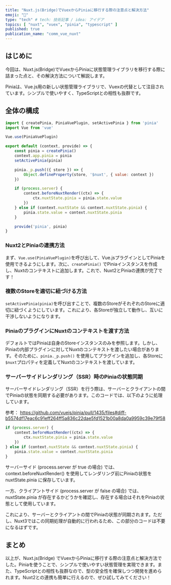```yaml
---
title: "Nuxt.js(Bridge)でVuexからPiniaに移行する際の注意点と解決方法"
emoji: "🎃"
type: "tech" # tech: 技術記事 / idea: アイデア
topics: [ "nuxt", "vuex", "pinia", "typescript" ]
published: true
publication_name: "comm_vue_nuxt"
---
```


## はじめに

今回は、Nuxt.js(Bridge)でVuexからPiniaに状態管理ライブラリを移行する際に詰まった点と、その解決方法について解説します。

Piniaは、Vue.js用の新しい状態管理ライブラリで、Vuexの代替として注目されています。シンプルで使いやすく、TypeScriptとの相性も抜群です。

## 全体の構成

```js
import { createPinia, PiniaVuePlugin, setActivePinia } from 'pinia'
import Vue from 'vue'

Vue.use(PiniaVuePlugin)

export default (context, provide) => {
    const pinia = createPinia()
    context.app.pinia = pinia
    setActivePinia(pinia)

    pinia._p.push(({ store }) => {
        Object.defineProperty(store, '$nuxt', { value: context })
    })

    if (process.server) {
        context.beforeNuxtRender((ctx) => {
            ctx.nuxtState.pinia = pinia.state.value
        })
    } else if (context.nuxtState && context.nuxtState.pinia) {
        pinia.state.value = context.nuxtState.pinia
    }

    provide('pinia', pinia)
}
```

### Nuxt2とPiniaの連携方法

まず、`Vue.use(PiniaVuePlugin)`を呼び出して、Vue.jsプラグインとしてPiniaを使用できるようにします。次に、`createPinia()`
でPiniaインスタンスを作成し、Nuxtのコンテキストに追加します。これで、Nuxt2とPiniaの連携が完了です！

### 複数のStoreを適切に紐づける方法

`setActivePinia(pinia)`を呼び出すことで、複数のStoreがそれぞれのStoreに適切に紐づくようにしています。これにより、各Storeが独立して動作し、互いに干渉しないようになります。

### PiniaのプラグインにNuxtのコンテキストを渡す方法

デフォルトではPiniaは自身のStoreインスタンスのみを参照します。しかし、Piniaの内部プラグインに対してNuxtのコンテキストを渡したい場合があります。そのために、`pinia._p.push()`
を使用してプラグインを追加し、各Storeに`$nuxt`プロパティを定義してNuxtのコンテキストを渡しています。

### サーバーサイドレンダリング（SSR）時のPiniaの状態同期

サーバーサイドレンダリング（SSR）を行う際は、サーバーとクライアントの間でPiniaの状態を同期する必要があります。このコードでは、以下のように処理しています。

参考： https://github.com/vuejs/pinia/pull/1435/files#diff-b5574df17eac6c91eff264ff5a836c22dae5fd1521b00a8da0a9959c39e79f58

```js
if (process.server) {
    context.beforeNuxtRender((ctx) => {
        ctx.nuxtState.pinia = pinia.state.value
    })
} else if (context.nuxtState && context.nuxtState.pinia) {
    pinia.state.value = context.nuxtState.pinia
}
```

サーバーサイド (process.server が true の場合) では、context.beforeNuxtRender() を使用してレンダリング前にPiniaの状態を
nuxtState.pinia に保存しています。

一方、クライアントサイド (process.server が false の場合) では、nuxtState.pinia
が存在するかどうかを確認し、存在する場合はそれをPiniaの状態として使用しています。

これにより、サーバーとクライアントの間でPiniaの状態が同期されます。ただし、Nuxt3ではこの同期処理が自動的に行われるため、この部分のコードは不要になるはずです。

## まとめ

以上が、Nuxt.js(Bridge)
でVuexからPiniaに移行する際の注意点と解決方法でした。Piniaを使うことで、シンプルで使いやすい状態管理を実現できます。また、TypeScriptとの相性も抜群なので、型の安全性を確保しつつ開発を進められます。Nuxt2との連携も簡単に行えるので、ぜひ試してみてください！

